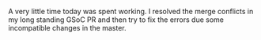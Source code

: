 A very little time today was spent working. I resolved the merge conflicts in
my long standing GSoC PR and then try to fix the errors due some incompatible
changes in the master.
